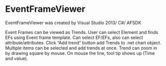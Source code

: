 # EventFrameViewer
EventFrameViewer was created by Visual Studio 2013/ C#/ AFSDK

Event Frames can be viewed as Trends.
User can select Element and finds EFs using Event frame template.
Can select EF/EFs, also can select attribute/attributes.
Click “Add trend” button add Trends to .net chart object.
Multiple items can be selected and add trends at once.
Trend can zoom in by drawing square by mouse.
On mouse the line, tool tip shows up (Time and value).
